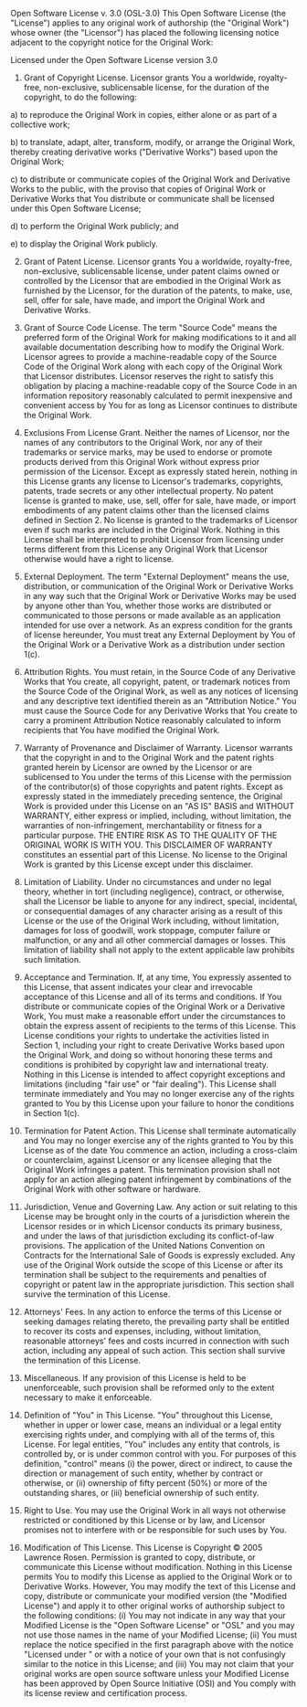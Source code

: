 Open Software License v. 3.0 (OSL-3.0)
This Open Software License (the "License") applies to any original work 
of authorship (the "Original Work") whose owner (the "Licensor") has 
placed the following licensing notice adjacent to the copyright notice 
for the Original Work:

Licensed under the Open Software License version 3.0

1) Grant of Copyright License. Licensor grants You a worldwide, 
royalty-free, non-exclusive, sublicensable license, for the duration of 
the copyright, to do the following:

a) to reproduce the Original Work in copies, either alone or as part of 
a collective work;

b) to translate, adapt, alter, transform, modify, or arrange the 
Original Work, thereby creating derivative works ("Derivative Works") 
based upon the Original Work;

c) to distribute or communicate copies of the Original Work and 
Derivative Works to the public, with the proviso that copies of Original 
Work or Derivative Works that You distribute or communicate shall be 
licensed under this Open Software License;

d) to perform the Original Work publicly; and

e) to display the Original Work publicly.

2) Grant of Patent License. Licensor grants You a worldwide, 
royalty-free, non-exclusive, sublicensable license, under patent claims 
owned or controlled by the Licensor that are embodied in the Original 
Work as furnished by the Licensor, for the duration of the patents, to 
make, use, sell, offer for sale, have made, and import the Original Work 
and Derivative Works.

3) Grant of Source Code License. The term "Source Code" means the 
preferred form of the Original Work for making modifications to it and 
all available documentation describing how to modify the Original Work. 
Licensor agrees to provide a machine-readable copy of the Source Code of 
the Original Work along with each copy of the Original Work that 
Licensor distributes. Licensor reserves the right to satisfy this 
obligation by placing a machine-readable copy of the Source Code in an 
information repository reasonably calculated to permit inexpensive and 
convenient access by You for as long as Licensor continues to distribute 
the Original Work.

4) Exclusions From License Grant. Neither the names of Licensor, 
nor the names of any contributors to the Original Work, nor any of their 
trademarks or service marks, may be used to endorse or promote products 
derived from this Original Work without express prior permission of the 
Licensor. Except as expressly stated herein, nothing in this License 
grants any license to Licensor's trademarks, copyrights, patents, trade 
secrets or any other intellectual property. No patent license is granted 
to make, use, sell, offer for sale, have made, or import embodiments of 
any patent claims other than the licensed claims defined in Section 2. 
No license is granted to the trademarks of Licensor even if such marks 
are included in the Original Work. Nothing in this License shall be 
interpreted to prohibit Licensor from licensing under terms different 
from this License any Original Work that Licensor otherwise would have 
a right to license.

5) External Deployment. The term "External Deployment" means the use, 
distribution, or communication of the Original Work or Derivative Works 
in any way such that the Original Work or Derivative Works may be used 
by anyone other than You, whether those works are distributed or 
communicated to those persons or made available as an application 
intended for use over a network. As an express condition for the grants 
of license hereunder, You must treat any External Deployment by You of 
the Original Work or a Derivative Work as a distribution under section 
1(c).

6) Attribution Rights. You must retain, in the Source Code of any 
Derivative Works that You create, all copyright, patent, or trademark 
notices from the Source Code of the Original Work, as well as any 
notices of licensing and any descriptive text identified therein as an 
"Attribution Notice." You must cause the Source Code for any Derivative 
Works that You create to carry a prominent Attribution Notice reasonably 
calculated to inform recipients that You have modified the Original 
Work.

7) Warranty of Provenance and Disclaimer of Warranty. Licensor warrants 
that the copyright in and to the Original Work and the patent rights 
granted herein by Licensor are owned by the Licensor or are sublicensed 
to You under the terms of this License with the permission of the 
contributor(s) of those copyrights and patent rights. Except as 
expressly stated in the immediately preceding sentence, the Original 
Work is provided under this License on an "AS IS" BASIS and WITHOUT 
WARRANTY, either express or implied, including, without limitation, the 
warranties of non-infringement, merchantability or fitness for a 
particular purpose. THE ENTIRE RISK AS TO THE QUALITY OF THE ORIGINAL 
WORK IS WITH YOU. This DISCLAIMER OF WARRANTY constitutes an essential 
part of this License. No license to the Original Work is granted by this 
License except under this disclaimer.

8) Limitation of Liability. Under no circumstances and under no legal 
theory, whether in tort (including negligence), contract, or otherwise, 
shall the Licensor be liable to anyone for any indirect, special, 
incidental, or consequential damages of any character arising as a 
result of this License or the use of the Original Work including, 
without limitation, damages for loss of goodwill, work stoppage, 
computer failure or malfunction, or any and all other commercial damages 
or losses. This limitation of liability shall not apply to the extent 
applicable law prohibits such limitation.

9) Acceptance and Termination. If, at any time, You expressly assented 
to this License, that assent indicates your clear and irrevocable 
acceptance of this License and all of its terms and conditions. If You 
distribute or communicate copies of the Original Work or a Derivative 
Work, You must make a reasonable effort under the circumstances to 
obtain the express assent of recipients to the terms of this License. 
This License conditions your rights to undertake the activities listed 
in Section 1, including your right to create Derivative Works based upon 
the Original Work, and doing so without honoring these terms and 
conditions is prohibited by copyright law and international treaty. 
Nothing in this License is intended to affect copyright exceptions and 
limitations (including "fair use" or "fair dealing"). This License shall 
terminate immediately and You may no longer exercise any of the rights 
granted to You by this License upon your failure to honor the conditions 
in Section 1(c).

10) Termination for Patent Action. This License shall terminate 
automatically and You may no longer exercise any of the rights granted 
to You by this License as of the date You commence an action, including 
a cross-claim or counterclaim, against Licensor or any licensee alleging 
that the Original Work infringes a patent. This termination provision 
shall not apply for an action alleging patent infringement by 
combinations of the Original Work with other software or hardware.

11) Jurisdiction, Venue and Governing Law. Any action or suit relating 
to this License may be brought only in the courts of a jurisdiction 
wherein the Licensor resides or in which Licensor conducts its primary 
business, and under the laws of that jurisdiction excluding its 
conflict-of-law provisions. The application of the United Nations 
Convention on Contracts for the International Sale of Goods is expressly 
excluded. Any use of the Original Work outside the scope of this License 
or after its termination shall be subject to the requirements and 
penalties of copyright or patent law in the appropriate jurisdiction. 
This section shall survive the termination of this License.

12) Attorneys' Fees. In any action to enforce the terms of this License 
or seeking damages relating thereto, the prevailing party shall be 
entitled to recover its costs and expenses, including, without 
limitation, reasonable attorneys' fees and costs incurred in connection 
with such action, including any appeal of such action. This section 
shall survive the termination of this License.

13) Miscellaneous. If any provision of this License is held to be 
unenforceable, such provision shall be reformed only to the extent 
necessary to make it enforceable.

14) Definition of "You" in This License. "You" throughout this License, 
whether in upper or lower case, means an individual or a legal entity 
exercising rights under, and complying with all of the terms of, this 
License. For legal entities, "You" includes any entity that controls, is 
controlled by, or is under common control with you. For purposes of this 
definition, "control" means (i) the power, direct or indirect, to cause 
the direction or management of such entity, whether by contract or 
otherwise, or (ii) ownership of fifty percent (50%) or more of the 
outstanding shares, or (iii) beneficial ownership of such entity.

15) Right to Use. You may use the Original Work in all ways not 
otherwise restricted or conditioned by this License or by law, and 
Licensor promises not to interfere with or be responsible for such uses 
by You.

16) Modification of This License. This License is Copyright © 2005 
Lawrence Rosen. Permission is granted to copy, distribute, or 
communicate this License without modification. Nothing in this License 
permits You to modify this License as applied to the Original Work or to 
Derivative Works. However, You may modify the text of this License and 
copy, distribute or communicate your modified version (the "Modified 
License") and apply it to other original works of authorship subject to 
the following conditions: (i) You may not indicate in any way that your 
Modified License is the "Open Software License" or "OSL" and you may not 
use those names in the name of your Modified License; (ii) You must 
replace the notice specified in the first paragraph above with the 
notice "Licensed under <insert your license name here>" or with a notice 
of your own that is not confusingly similar to the notice in this 
License; and (iii) You may not claim that your original works are open 
source software unless your Modified License has been approved by Open 
Source Initiative (OSI) and You comply with its license review and 
certification process.
